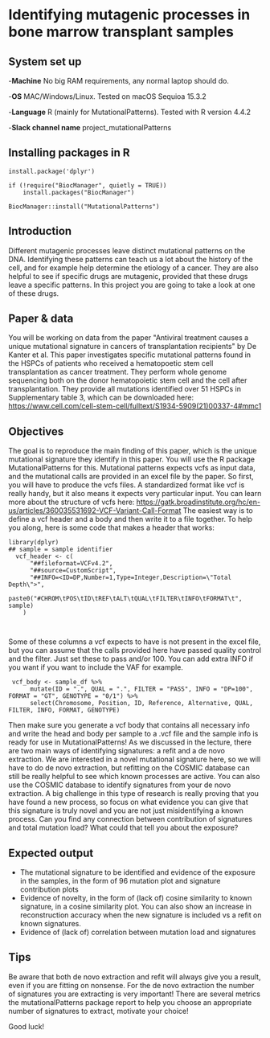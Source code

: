 # Identifying mutagenic processes in bone marrow transplant samples

## System set up

-**Machine** No big RAM requirements, any normal laptop should do.

-**OS** MAC/Windows/Linux. Tested on macOS Sequioa 15.3.2

-**Language** R (mainly for MutationalPatterns). Tested with R version 4.4.2

-**Slack channel name** project_mutationalPatterns 

## Installing packages in R

```
install.package('dplyr')

if (!require("BiocManager", quietly = TRUE))
    install.packages("BiocManager")

BiocManager::install("MutationalPatterns")

```

## Introduction

Different mutagenic processes leave distinct mutational patterns on the DNA. Identifying these patterns can teach us a lot about the history of the cell, and for example help determine the etiology of a cancer.
They are also helpful to see if specific drugs are mutagenic, provided that these drugs leave a specific patterns. In this project you are going to take a look at one of these drugs.

## Paper & data
You will be working on data from the paper "Antiviral treatment causes a unique mutational signature in cancers of transplantation recipients" by De Kanter et al.
This paper investigates specific mutational patterns found in the HSPCs of patients who received a hematopoetic stem cell transplantation as cancer treatment. They perform whole genome sequencing both on the donor hematopoietic stem cell and the cell after transplantation.
They provide all mutations identified over 51 HSPCs in Supplementary table 3, which can be downloaded here: https://www.cell.com/cell-stem-cell/fulltext/S1934-5909(21)00337-4#mmc1

## Objectives
The goal is to reproduce the main finding of this paper, which is the unique mutational signature they identify in this paper. You will use the R package MutationalPatterns for this.
Mutational patterns expects vcfs as input data, and the mutational calls are provided in an excel file by the paper. So first, you will have to produce the vcfs files.
A standardized format like vcf is really handy, but it also means it expects very particular input. You can learn more about the structure of vcfs here: https://gatk.broadinstitute.org/hc/en-us/articles/360035531692-VCF-Variant-Call-Format
The easiest way is to define a vcf header and a body and then write it to a file together. To help you along, here is some code that makes a header that works:

```
library(dplyr)
## sample = sample identifier
  vcf_header <- c(
      "##fileformat=VCFv4.2",
      "##source=CustomScript",
      "##INFO=<ID=DP,Number=1,Type=Integer,Description=\"Total Depth\">",
      paste0("#CHROM\tPOS\tID\tREF\tALT\tQUAL\tFILTER\tINFO\tFORMAT\t", sample)
    )



```

Some of these columns a vcf expects to have is not present in the excel file, but you can assume that the calls provided here have passed quality control and the filter.
Just set these to pass and/or 100. You can add extra INFO if you want if you want to include the VAF for example.

```
 vcf_body <- sample_df %>%
      mutate(ID = ".", QUAL = ".", FILTER = "PASS", INFO = "DP=100", FORMAT = "GT", GENOTYPE = "0/1") %>%
      select(Chromosome, Position, ID, Reference, Alternative, QUAL, FILTER, INFO, FORMAT, GENOTYPE)
```


Then make sure you generate a vcf body that contains all necessary info and write the head and body per sample to a .vcf file and the sample info is ready for use in MutationalPatterns!
As we discussed in the lecture, there are two main ways of identifying signatures: a refit and a de novo extraction. We are interested in a novel mutational signature here, so we will have to
do de novo extraction, but refitting on the COSMIC database can still be really helpful to see which known processes are active. You can also use the COSMIC database to identify signatures from your de novo extraction.
A big challenge in this type of research is really proving that you have found a new process, so focus on what evidence you can give that this signature is truly novel and you are not just misidentifying a known process.
Can you find any connection between contribution of signatures and total mutation load? What could that tell you about the exposure?

## Expected output

- The mutational signature to be identified and evidence of the exposure in the samples, in the form of 96 mutation plot and signature contribution plots
- Evidence of novelty, in the form of (lack of) cosine similarity to known signature, in a cosine similarity plot. You can also show an increase in reconstruction accuracy when the new signature is included vs a refit on known signatures.
- Evidence of (lack of) correlation between mutation load and signatures

## Tips

Be aware that both de novo extraction and refit will always give you a result, even if you are fitting on nonsense. For the de novo extraction the number of signatures you are extracting is very important!
There are several metrics the mutationalPatterns package report to help you choose an appropriate number of signatures to extract, motivate your choice!

Good luck!
